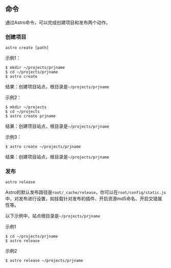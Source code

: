 ## 命令

通过Astro命令，可以完成创建项目和发布两个动作。

### 创建项目

    astro create [path]

示例1：

    $ mkdir ~/projects/prjname
    $ cd ~/projects/prjname
    $ astro create

结果：创建项目站点，根目录是`~/projects/prjname`

示例2：

    $ mkdir ~/projects
    $ cd ~/projects
    $ astro create prjname

结果：创建项目站点，根目录是`~/projects/prjname`

示例3：

    $ astro create ~/projects/prjname

结果：创建项目站点，根目录是`~/projects/prjname`

### 发布

    astro release

Astro的默认发布路径是`root/_cache/release`，你可以在`root/config/static.js`中，对发布进行设置，如挂载针对发布的插件、开启资源md5命名、开启交错属性等。


以下示例中，站点根目录是`~/projects/prjname`

示例1

    $ cd ~/projects/prjname
    $ astro release
    
示例2

    $ astro release ~/projects/prjname
    


